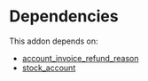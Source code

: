# Dependencies

This addon depends on:

- [account_invoice_refund_reason](https://github.com/bringout/oca-financial)
- [stock_account](https://github.com/bringout/oca-ocb-accounting/tree/d63411e729b42117587a2f63f6ff389d6dbac8c2/odoo-bringout-oca-ocb-stock_account)
